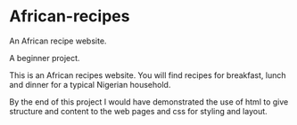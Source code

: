 # African-recipes
An African recipe  website. 

A beginner project.

This is an African recipes website. You will find recipes for breakfast, lunch and dinner for a typical Nigerian household. 
 
By the end of this project I would have demonstrated the use of html to give structure and content to the web pages and css for styling and layout.